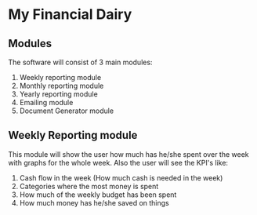 # My Financial Dairy

## Modules

The software will consist of 3 main modules:

1. Weekly reporting module
2. Monthly reporting module
3. Yearly reporting module
4. Emailing module
5. Document Generator module

## Weekly Reporting module

This module will show the user how much has he/she spent over the week with graphs for the whole week. Also the user will see the KPI's like:

1. Cash flow in the week (How much cash is needed in the week)
2. Categories where the most money is spent
3. How much of the weekly budget has been spent
4. How much money has he/she saved on things
